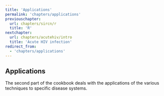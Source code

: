 ```yaml
---
title: 'Applications'
permalink: 'chapters/applications'
previouschapter:
  url: chapters/sircn/r
  title: 'R'
nextchapter:
  url: chapters/acutehiv/intro
  title: 'Acute HIV infection'
redirect_from:
  - 'chapters/applications'
---
```

## Applications

The second part of the cookbook deals with the applications of the various techniques to specific disease systems.
